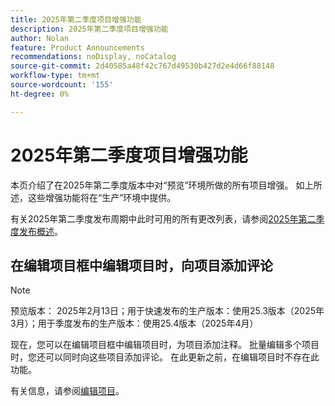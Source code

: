 ```yaml
---
title: 2025年第二季度项目增强功能
description: 2025年第二季度项目增强功能
author: Nolan
feature: Product Announcements
recommendations: noDisplay, noCatalog
source-git-commit: 2d40585a48f42c767d49530b427d2e4d66f88148
workflow-type: tm+mt
source-wordcount: '155'
ht-degree: 0%

---
```


# 2025年第二季度项目增强功能

本页介绍了在2025年第二季度版本中对“预览”环境所做的所有项目增强。 如上所述，这些增强功能将在“生产”环境中提供。

有关2025年第二季度发布周期中此时可用的所有更改列表，请参阅[&#x200B; 2025年第二季度发布概述](/help/quicksilver/product-announcements/product-releases/25-q2-release-activity/25-q2-release-overview.md)。

## 在编辑项目框中编辑项目时，向项目添加评论

>[!NOTE]
>
>预览版本： 2025年2月13日；用于快速发布的生产版本：使用25.3版本（2025年3月）；用于季度发布的生产版本：使用25.4版本（2025年4月）

现在，您可以在编辑项目框中编辑项目时，为项目添加注释。 批量编辑多个项目时，您还可以同时向这些项目添加评论。 在此更新之前，在编辑项目时不存在此功能。

有关信息，请参阅[编辑项目](/help/quicksilver/manage-work/projects/manage-projects/edit-projects.md)。
